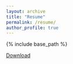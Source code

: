 ```yaml
---
layout: archive
title: "Resume"
permalink: /resume/
author_profile: true
---
```


{% include base_path %}

[Download](http://hamidhabibi.com/files/Habibi_resume.pdf)

